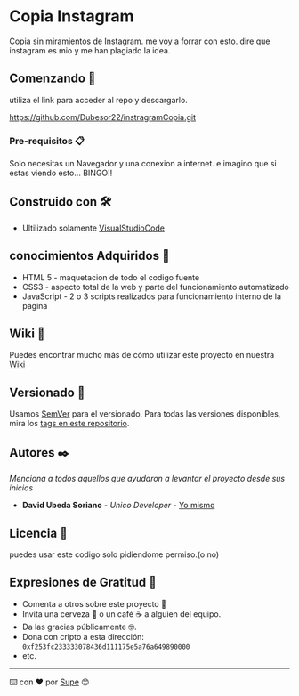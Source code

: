 # Copia Instagram

Copia sin miramientos de Instagram. me voy a forrar con esto. dire que instagram es mio y me han plagiado la idea.

## Comenzando 🚀

utiliza el link para acceder al repo y descargarlo.

https://github.com/Dubesor22/instragramCopia.git 

### Pre-requisitos 📋

Solo necesitas un Navegador y una conexion a internet. e imagino que si estas viendo esto... BINGO!!

## Construido con 🛠️

* Ultilizado solamente [VisualStudioCode](http://www.microsoft.com)

## conocimientos Adquiridos 🤯

* HTML 5 - maquetacion de todo el codigo fuente
* CSS3 - aspecto total de la web y parte del funcionamiento automatizado
* JavaScript - 2 o 3 scripts realizados para funcionamiento interno de la pagina

## Wiki 📖

Puedes encontrar mucho más de cómo utilizar este proyecto en nuestra [Wiki](https://github.com/tu/proyecto/wiki)

## Versionado 📌

Usamos [SemVer](http://semver.org/) para el versionado. Para todas las versiones disponibles, mira los [tags en este repositorio](https://github.com/tu/proyecto/tags).

## Autores ✒️

_Menciona a todos aquellos que ayudaron a levantar el proyecto desde sus inicios_

* **David Ubeda Soriano** - *Unico Developer* - [Yo mismo](https://github.com/dubesor22)


## Licencia 📄

puedes usar este codigo solo pidiendome permiso.(o no)

## Expresiones de Gratitud 🎁

* Comenta a otros sobre este proyecto 📢
* Invita una cerveza 🍺 o un café ☕ a alguien del equipo. 
* Da las gracias públicamente 🤓.
* Dona con cripto a esta dirección: `0xf253fc233333078436d111175e5a76a649890000`
* etc.



---
⌨️ con ❤️ por [Supe](https://github.com/dubesor22) 😊
